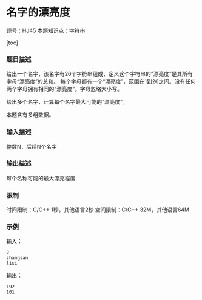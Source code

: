 # 名字的漂亮度

题号：HJ45
本题知识点：字符串

[toc]

### 题目描述

给出一个名字，该名字有26个字符串组成，定义这个字符串的“漂亮度”是其所有字母“漂亮度”的总和。
每个字母都有一个“漂亮度”，范围在1到26之间。没有任何两个字母拥有相同的“漂亮度”。字母忽略大小写。

给出多个名字，计算每个名字最大可能的“漂亮度”。

本题含有多组数据。

### 输入描述

整数N，后续N个名字

### 输出描述

每个名称可能的最大漂亮程度

### 限制
时间限制：C/C++ 1秒，其他语言2秒 
空间限制：C/C++ 32M，其他语言64M

### 示例

输入：
```
2
zhangsan
lisi
```

输出：
```
192
101
```